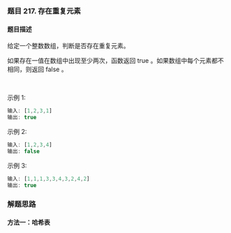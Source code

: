 ### 题目 217. 存在重复元素
#### 题目描述
给定一个整数数组，判断是否存在重复元素。

如果存在一值在数组中出现至少两次，函数返回 true 。如果数组中每个元素都不相同，则返回 false 。

 

示例 1:

```js
输入: [1,2,3,1]
输出: true
```
示例 2:

```js
输入: [1,2,3,4]
输出: false
```
示例 3:

```js
输入: [1,1,1,3,3,4,3,2,4,2]
输出: true
```


### 解题思路
#### 方法一：哈希表